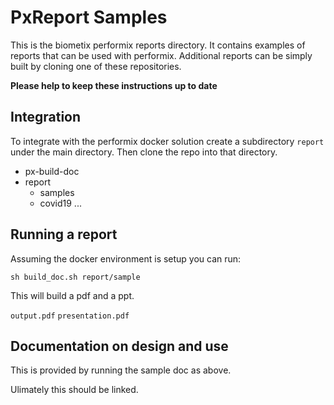 # PxReport Samples

This is the biometix performix reports directory. It contains examples of reports that can be used with performix. Additional reports can be simply built by cloning one of these repositories.

**Please help to keep these instructions up to date**

## Integration

To integrate with the performix docker solution create a subdirectory `report` under the main directory. Then clone the repo into that directory.

* px-build-doc
 * report
   * samples
   * covid19
   ...

## Running a report

Assuming the docker environment is setup you can run:

`sh build_doc.sh report/sample`

This will build a pdf and a ppt.

`output.pdf`
`presentation.pdf`

## Documentation on design and use

This is provided by running the sample doc as above.

Ulimately this should be linked.


